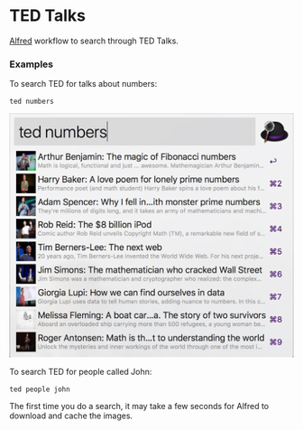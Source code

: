 # TED Talks

[Alfred](https://www.alfredapp.com) workflow to search through TED Talks.

### Examples

To search TED for talks about numbers:
```
ted numbers
```
<img src="https://raw.githubusercontent.com/thefella/alfred-tedtalks/master/Screenshots/default.jpg" width="550">

To search TED for people called John: 
```
ted people john
```

The first time you do a search, it may take a few seconds for Alfred to download and cache the images.
